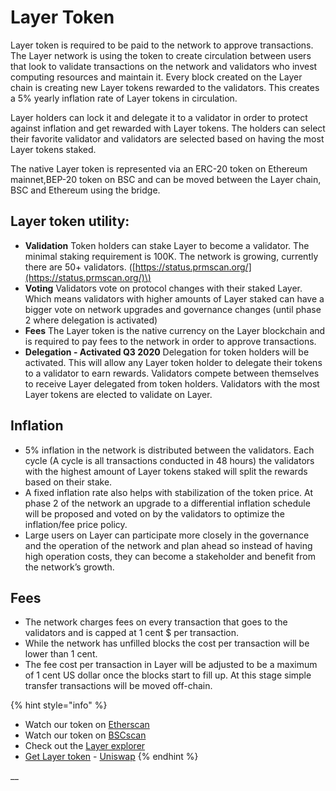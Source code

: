 # Layer Token

Layer token is required to be paid to the network to approve transactions. The Layer network is using the token to create circulation between users that look to validate transactions on the network and validators who invest computing resources and maintain it. Every block created on the Layer chain is creating new Layer tokens rewarded to the validators. This creates a 5% yearly inflation rate of Layer tokens in circulation.

Layer holders can lock it and delegate it to a validator in order to protect against inflation and get rewarded with Layer tokens. The holders can select their favorite validator and validators are selected based on having the most Layer tokens staked.

The native Layer token is represented via an ERC-20 token on Ethereum mainnet,BEP-20 token on BSC and can be moved between the Layer chain, BSC and Ethereum using the bridge.

## Layer token utility:

* **Validation** Token holders can stake Layer to become a validator. The minimal staking requirement is 100K. The network is growing, currently there are 50+ validators. \([https://status.prmscan.org/](https://status.prmscan.org/)\)
* **Voting** Validators vote on protocol changes with their staked Layer. Which means validators with higher amounts of Layer staked can have a bigger vote on network upgrades and governance changes \(until phase 2 where delegation is activated\)
* **Fees** The Layer token is the native currency on the Layer blockchain and is required to pay fees to the network in order to approve transactions.
* **Delegation - Activated Q3 2020** Delegation for token holders will be activated. This will allow any Layer token holder to delegate their tokens to a validator to earn rewards. Validators compete between themselves to receive Layer delegated from token holders. Validators with the most Layer tokens are elected to validate on Layer.

## **Inflation**

* 5% inflation in the network is distributed between the validators. Each cycle \(A cycle is all transactions conducted in 48 hours\) the validators with the highest amount of Layer tokens staked will split the rewards based on their stake.
* A fixed inflation rate also helps with stabilization of the token price. At phase 2 of the network an upgrade to a differential inflation schedule will be proposed and voted on by the validators to optimize the inflation/fee price policy. 
* Large users on Layer can participate more closely in the governance and the operation of the network and plan ahead so instead of having high operation costs, they can become a stakeholder and benefit from the network’s growth. 

## **Fees**

* The network charges fees on every transaction that goes to the validators and is capped at 1 cent $ per transaction.
* While the network has unfilled blocks the cost per transaction will be lower than 1 cent. 
* The fee cost per transaction in Layer will be adjusted to be a maximum of 1 cent US dollar once the blocks start to fill up. At this stage simple transfer transactions will be moved off-chain.

{% hint style="info" %}
* Watch our token on [Etherscan](https://etherscan.io/token/0x970b9bb2c0444f5e81e9d0efb84c8ccdcdcaf84d)
* Watch our token on [BSCscan](https://bscscan.com/token/0x5857c96dae9cf8511b08cb07f85753c472d36ea3)
* Check out the [Layer explorer](https://explorer.prmscan.org/)
* [Get Layer token](https://uniswap.exchange/swap/0x970B9bB2C0444F5E81e9d0eFb84C8ccdcdcAf84d) - [Uniswap](https://uniswap.exchange/swap?outputCurrency=0x970B9bB2C0444F5E81e9d0eFb84C8ccdcdcAf84d)
{% endhint %}

\_\_

